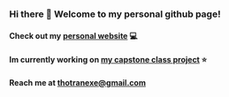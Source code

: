 ### Hi there 👋 Welcome to my personal github page!
#### Check out my [personal website](https://web.njit.edu/~tvt4/) 💻
#### Im currently working on [my capstone class project](https://github.com/alaachami/StudyUs) ⭐
**Reach me at thotranexe@gmail.com**

<!--
**thotranexe/thotranexe** is a ✨ _special_ ✨ repository because its `README.md` (this file) appears on your GitHub profile.

Here are some ideas to get you started:

- 🔭 I’m currently working on ...
- 🌱 I’m currently learning ...
- 👯 I’m looking to collaborate on ...
- 🤔 I’m looking for help with ...
- 💬 Ask me about ...
- 📫 How to reach me: ...
- 😄 Pronouns: ...
- ⚡ Fun fact: ...
-->
